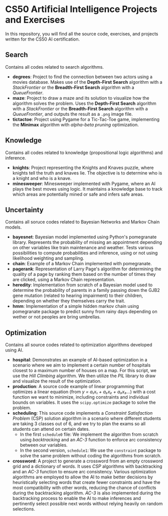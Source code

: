 # CS50 Artificial Intelligence Projects and Exercises

In this repository, you will find all the source code, exercises, and projects written for the CS50 AI certification.

## Search
Contains all codes related to search algorithms.

* **degrees**: Project to find the connection between two actors using a movies database. Makes use of the **Depth-First Search** algorithm with a *StackFrontier* or the **Breadth-First Search** algorithm with a *QueueFrontier*.
* **maze**: Project to draw a maze and its solution to visualize how the algorithm solves the problem. Uses the **Depth-First Search** algorithm with a *StackFrontier* or the **Breadth-First Search** algorithm with a *QueueFrontier*, and outputs the result as a `.png` image file.
* **tictactoe**: Project using Pygame for a Tic-Tac-Toe game, implementing the **Minimax** algorithm with *alpha-beta pruning* optimization.

## Knowledge
Contains all codes related to knowledge (propositional logic algorithms) and inference.

* **knights**: Project representing the Knights and Knaves puzzle, where knights tell the truth and knaves lie. The objective is to determine who is a knight and who is a knave.
* **minesweeper**: Minesweeper implemented with Pygame, where an AI plays the best moves using logic. It maintains a knowledge base to track which areas are potentially mined or safe and infers safe areas.

## Uncertainty
Contains all soruce codes related to Bayesian Networks and Markov Chain models.

* **bayesnet**: Bayesian model implemented using Python's pomegranate library. Represents the probability of missing an appointment depending on other variables like train maintenance and weather. Tests various possibilities to compute probabilities and inference, using or not using likelihood weighting and sampling.
* **chain**: Example of a Markov Chain implemented with pomegranate.
* **pagerank**: Representation of Larry Page's algorithm for determining the quality of a page by ranking them based on the number of times they are clicked, using a Markov Chain representation.
* **heredity**: Implementation from scratch of a Bayesian model used to determine the probability of parents in a family passing down the GJB2 gene mutation (related to hearing impairment) to their children, depending on whether they themselves carry the trait.
* **hmm**: Implementation of a simple hidden markov chain using pomegranate package to predict sunny from rainy days depending on wether or not peoples are bring umbrellas.

## Optimization
Contains all source codes related to optimization algorithms developed using AI.

* **hospital**: Demonstrates an example of AI-based optimization in a scenario where we aim to implement a certain number of hospitals closest to a maximum number of houses on a map. For this script, we use the *Hill Climbing* algorithm. We then utilize the *PIL* library to draw and visualize the result of the optimization.
* **production**: A source code example of linear programming that optimizes a linear equation (from *y = a₁x₁ + a₂x₂ + a₃x₃...*) with a cost function we want to minimize, including constraints and individual bounds on variables. It uses the `scipy.optimize` package to solve the problem.
* **scheduling**: This source code implements a *Constraint Satisfaction Problem* (CSP) solution algorithm in a scenario where different students are taking 3 classes out of 6, and we try to plan the exams so all students can attend on certain dates.
  * In the first `schedule0` file: We implement the algorithm from scratch using *backtracking* and an *AC-3* function to enforce arc consistency between our variables.
  * In the second version, `schedule1`: We use the `constraint` package to solve the same problem without coding the algorithms from scratch.
* **crossword**: A project to generate a crossword from an empty crossword grid and a dictionary of words. It uses *CSP* algorithms with backtracking and an *AC-3* function to ensure arc consistency. Various optimization algorithms are employed to allow the AI to make better decisions by heuristically selecting words that create fewer constraints and have the most compatibility with other words, reducing the chance of conflicts during the backtracking algorithm. *AC-3* is also implemented during the backtracking process to enable the AI to make inferences and pertinently select possible next words without relying heavily on random selections.



